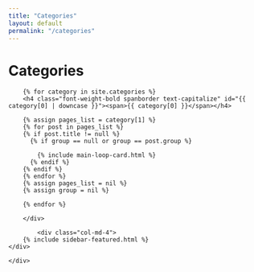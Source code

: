 ```yaml
---
title: "Categories"
layout: default
permalink: "/categories"
---
```


<div class="container">
    <div class="row justify-content-center">
        <div class="col-md-8">
        <h1 class="font-weight-bold title h6 text-uppercase mb-4">Categories</h1>
            
        {% for category in site.categories %} 
        <h4 class="font-weight-bold spanborder text-capitalize" id="{{ category[0] | downcase }}"><span>{{ category[0] }}</span></h4>
            
        {% assign pages_list = category[1] %}
        {% for post in pages_list %}
        {% if post.title != null %}
          {% if group == null or group == post.group %}
         
            {% include main-loop-card.html %}
          {% endif %}
        {% endif %}
        {% endfor %}
        {% assign pages_list = nil %}
        {% assign group = nil %}

        {% endfor %}

        </div>
        
            <div class="col-md-4">
        {% include sidebar-featured.html %}    
    </div>
        
    </div>
</div>